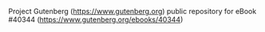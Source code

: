 Project Gutenberg (https://www.gutenberg.org) public repository for eBook #40344 (https://www.gutenberg.org/ebooks/40344)
